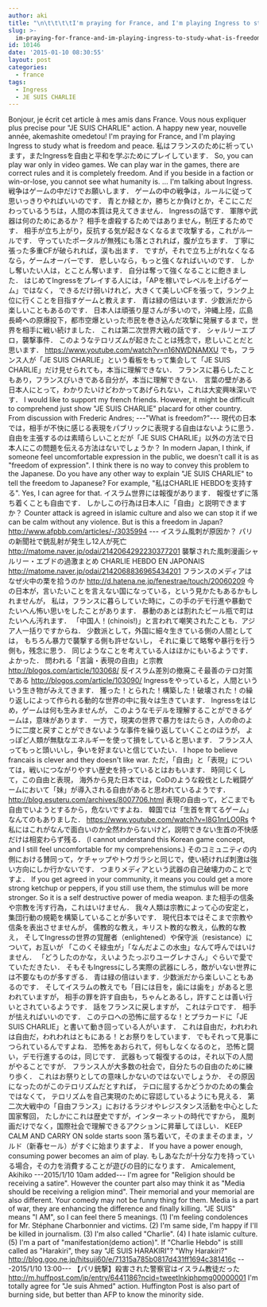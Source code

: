 ```yaml
---
author: aki
title: "\n\t\t\t\tI'm praying for France, and I'm playing Ingress to study what is freedom and peace.\t\t"
slug: >-
  im-praying-for-france-and-im-playing-ingress-to-study-what-is-freedom-and-peace
id: 10146
date: '2015-01-10 08:30:55'
layout: post
categories:
  - france
tags:
  - Ingress
  - JE SUIS CHARLIE
---
```


Bonjour, je écrit cet article à mes amis dans France. Vous nous expliquer plus precise pour "JE SUIS CHARLIE" action. A happy new year, nouvelle année, akemashite omedetou! I'm praying for France, and I'm playing Ingress to study what is freedom and peace. 私はフランスのために祈っています，またIngressを自由と平和を学ぶためにプレイしています． So, you can play war only in video games. We can play war in the games, there are correct rules and it is completely freedom. And if you beside in a faction or win-or-lose, you cannot see what humanity is. ... I'm talking about Ingress. 戦争はゲームの中だけでお願いします． ゲームの中の戦争は，ルールに従って思いっきりやればいいのです． 青とか緑とか，勝ちとか負けとか，そこにこだわっているうちは，人間の本質は見えてきません． Ingressの話です． 軍隊や武器は何のためにあるか？ 相手を虐殺するためではありません，制圧するためです． 相手が立ち上がり，反抗する気が起きなくなるまで攻撃する，これがルールです． 守っていたポータルが無残にも落とされれば，腹が立ちます． 丁寧に張った多重CFが破られれば，涙も出ます． ですが，それで立ち上がれなくなるなら，ゲームオーバーです． 悲しいなら，もっと強くなればいいのです． しかし奪いたい人は，とことん奪います． 自分は奪って強くなることに飽きました． はじめてIngressをプレイする人には，「APを稼いでレベルを上げるゲーム」ではなく， できるだけ弱いけれど，大きくて美しいCFを張って，ランク上位に行くことを目指すゲームと教えます． 青は緑の倍はいます．少数派だから楽しいこともあるのです． 日本人は頑張り屋さんが多いので，沖縄上陸，広島長崎への原爆投下，都市空爆といった市民を巻き込んだ攻撃に発展するまで，世界を相手に戦い続けました． これは第二次世界大戦の話です． シャルリーエブロ，襲撃事件． このようなテロリズムが起きたことは残念で，悲しいことだと思います． https://www.youtube.com/watch?v=n16NWDNAMXU でも，フランス人が「JE SUIS CHARLIE」という看板をもって集会して「JE SUIS CHARLIE」だけ見せられても，本当に理解できない． フランスに暮らしたこともあり，フランスびいきである自分が，本当に理解できない． 言葉の壁がある日本人にとって，わかりたいけどわかってあげられない，これは大変興味深いです． I would like to support my french friends. However, it might be difficult to comprehend just show "JE SUIS CHARLIE" placard for other country. From discussion with Frederic Andres; ---"What is freedom?"--- 現代の日本では，相手が不快に感じる表現をパブリックに表現する自由はないように思う．自由を主張するのは素晴らしいことだが「JE SUIS CHARLIE」以外の方法で日本人にこの問題を伝える方法はないでしょうか？ In modern Japan, I think, if someone feel uncomfortable expression in the public, we doesn't call it is as "freedom of expression". I think there is no way to convey this problem to the Japanese. Do you have any other way to explain "JE SUIS CHARLIE" to tell the freedom to Japanese? For example, "私はCHARLIE HEBDOを支持する". Yes, I can agree for that. イスラム世界には報復があります． 報復せずに落ち着くことも自由です． しかしこの行為は日本人に「自由」と説明できますか？ Counter attack is agreed in islamic culture and also we can stop it if we can be calm without any violence. But is this a freedom in Japan? http://www.afpbb.com/articles/-/3035994 --- イスラム風刺が原因か？ パリの新聞社で銃乱射が発生し12人が死亡 http://matome.naver.jp/odai/2142064292230377201 襲撃された風刺漫画シャルリー・エブドの過激まとめ CHARLIE HEBDO EN JAPONAIS http://matome.naver.jp/odai/2142068836965434201 フランスのメディアはなぜ火中の栗を拾うのか http://d.hatena.ne.jp/fenestrae/touch/20060209 今の日本が，言いたいことを言えない国になっている，という見かたもあるかもしれませんが， 私は，フランスに暮らしていた時に，この手のデモ行進や暴動でたいへん怖い思いをしたことがあります． 暴動のあとは割れたビール瓶で町はたいへん汚れます． 「中国人！(chinois!)」と言われて嘲笑されたことも．アジア人一括りですからね． 少数派として，外国に細々生きている側の人間としては， もちろん暴力で襲撃する側も許せないし， それに乗じて略奪や暴行を行う側も，残念に思う． 同じようなことを考えている人はほかにもいるようです．よかった． 問われる「言論・表現の自由」と宗教 http://blogos.com/article/103068/ 反イスラム差別の撤廃こそ最善のテロ対策である http://blogos.com/article/103090/ Ingressをやっていると，人間といういう生き物がみえてきます． 獲った！とられた！構築した！破壊された！の繰り返しによって作られる動的な世界の中に我々は生きています． Ingressをはじめ，ゲームは何も生みませんが， このようなモデルを理解することができるゲームは，意味があります． 一方で，現実の世界で暴力をはたらき，人の命のように二度と戻すことができないような事件を繰り返していくことのほうが， よっぽど人類が無駄なエネルギーを使って損をしていると思います． フランス人ってもっと頭いいし，争いを好まないと信じていたい． I hope to believe francais is clever and they doesn't like war. ただ，「自由」と「表現」については，戦いにつながりやすい歴史を持っているとはおもいます． 時同じくして，この自由と表現， 海外から見た日本では，CoDのような殺伐とした戦闘ゲームにおいて「妹」が導入される自由があると思われているようです． http://blog.esuteru.com/archives/8007706.html 表現の自由って，どこまでも自由でいようとするから，危ないですよね． 韓国では「生首を育てるゲーム」なんてのもありました． https://www.youtube.com/watch?v=I8G1nrLO0Rs ↑私にはこれがなんで面白いのか全然わからないけど，説明できない生首の不快感だけは相変わらず残る． (I cannot understand this Korean game concept, and I still feel uncomfortable for my comprehensions.) そのコミュニティの内側における賛同って，ケチャップやトウガラシと同じで，使い続ければ刺激は強い方向にしか行かないです． つまりメディアという武器の自己破壊力のことですよ． If you get agreed in your community, it means you could get a more strong ketchup or peppers, if you still use them, the stimulus will be more stronger. So it is a self destructive power of media weapon. また相手の信条や宗教を汚す行為，これはいけません． 我々人類は宗教によって心の安定と，集団行動の規範を構築していることが多いです． 現代日本ではそこまで宗教や信条を表出させませんが， 儒教的な教え，キリスト教的な教え，仏教的な教え， そしてIngressの世界の覚醒者（enlightened）や保守派（resistance）について，お互いが 「このくそ緑虫が」「なんだよこの水虫」なんて呼んではいけません． 「どうしたのかな，えいようたっぷりユーグレナさん」ぐらいで愛でていただきたい． そもそもIngressにしろ実際の武器にしろ，敵がいない世界には不要なものが多すぎる． 青は緑の倍はいます．少数派だから楽しいこともあるのです． そしてイスラムの教えでも「目には目を，歯には歯を」があると思われていますが， 相手の罪を許す自由も，ちゃんとあるし，許すことは善い行いとされているようです． 話をフランスに戻しますが， これはテロです． 相手が怯えればいいのです． このテロへの恐怖に屈するな！とプラカードに「JE SUIS CHARLIE」と書いて動き回っている人がいます． これは自由だ，われわれは自由だ，われわれはともにある！とお祭りをしています． でもそれって見事につられているんですよね． 恐怖をあおられて，何もしなくなるのと， 恐怖と闘い，デモ行進するのは，同じです． 武器もって報復するのは，それ以下の人間がやることですが． フランス人が大多数の社会で，自分たちの自由のために練り歩く． これはお祭りとしての意味しかないのではないでしょうか． その原因になったのがこのテロリズムだとすれば， テロに屈するかどうかのための集会ではなくて， テロリズムを自己実現のために容認しているようにも見える． 第二次大戦中の「自由フランス」におけるラジオやレジスタンス活動を中心とした国家奪回， たしかにこれは歴史ですが，インターネットの時代ですから， 風刺画だけでなく，国際社会で理解できるアクションに昇華してほしい． KEEP CALM AND CARRY ON solde starts soon 落ち着いて，そのままそのまま，ソルド（新春セール）がすぐに始まりますよ． If you have a power enough, consuming power becomes an aim of play. もしあなたが十分な力を持っている場合，その力を消費することが遊びの目的になります． Amicalement, Akihiko ---2015/1/10 10am added--- I'm agree for "Religion should be receiving a satire". However the counter part also may think it as "Media should be receiving a religion mind". Their memorial and your memorial are also different. Your comedy may not be funny thing for them. Media is a part of war, they are enhancing the difference and finally killing. "JE SUIS" means "I AM", so I can feel there 5 meanings. (1) I'm feeling condolences for Mr. Stéphane Charbonnier and victims. (2) I'm same side, I'm happy if I'll be killed in journalism. (3) I'm also called "Charlie". (4) I hate islamic culture. (5) I'm a part of "manifestation(demo action)". If "Charlie Hebdo" is stilll called as "Harakiri", they say "JE SUIS HARAKIRI"? "Why Harakiri?" http://blog.goo.ne.jp/hitsuji60/e/71315a785b0817d431ff1694c381416c ---2015/1/10 13:00--- 【パリ銃撃】殺害された警察官はイスラム教徒だった http://m.huffpost.com/jp/entry/6441186?ncid=tweetlnkjphpmg00000001 I'm totally agree for "Je suis Ahmed" action. Huffington Post is also part of burning side, but better than AFP to know the minority side.